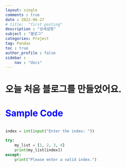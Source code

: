 ```yaml
---
layout: single
comments : true
date : 2022-06-27
# title:  "first posting"
description : "상세설명"
subject : "블로그"
categories: Project
tag: Pandas
toc : true
author_profile : false
sidebar :
    nav : "docs" 
---
```


# 오늘 처음 블로그를 만들었어요.

<h1 style= color:blue;>Sample Code</h1>




``` python

index = int(input("Enter the index: "))

try:
    my_list = [1, 2, 3, 4]
    print(my_list[index])
except:
    print("Please enter a valid index.")

```



